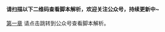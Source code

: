 #### 请扫描以下二维码查看脚本解析，欢迎关注公众号，持续更新中~

[第一章](http://mp.weixin.qq.com/s?__biz=MzI2NDYyMDgwOA==&mid=100000215&idx=1&sn=71cb377b1892dbda12e19eaca9da6c47&chksm=6aa89fb05ddf16a681fe294a89fef6d0d07faab7eef0ef4561f90d0bddde9bfb7bee2c7b5d0a#rd) 请点击跳转到公众号查看脚本解析。


